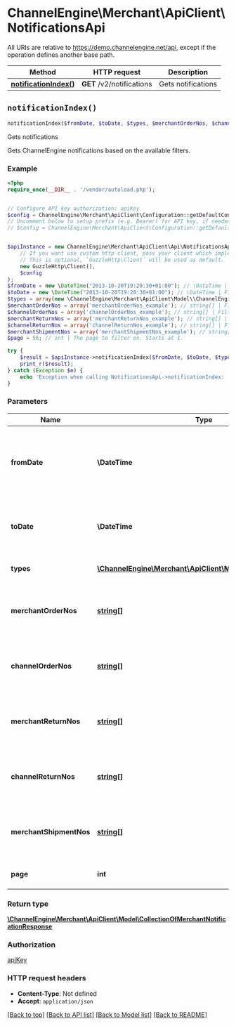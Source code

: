 # ChannelEngine\Merchant\ApiClient\NotificationsApi

All URIs are relative to https://demo.channelengine.net/api, except if the operation defines another base path.

| Method | HTTP request | Description |
| ------------- | ------------- | ------------- |
| [**notificationIndex()**](NotificationsApi.md#notificationIndex) | **GET** /v2/notifications | Gets notifications |


## `notificationIndex()`

```php
notificationIndex($fromDate, $toDate, $types, $merchantOrderNos, $channelOrderNos, $merchantReturnNos, $channelReturnNos, $merchantShipmentNos, $page): \ChannelEngine\Merchant\ApiClient\Model\CollectionOfMerchantNotificationResponse
```

Gets notifications

Gets ChannelEngine notifications based on the available filters.

### Example

```php
<?php
require_once(__DIR__ . '/vendor/autoload.php');


// Configure API key authorization: apiKey
$config = ChannelEngine\Merchant\ApiClient\Configuration::getDefaultConfiguration()->setApiKey('apikey', 'YOUR_API_KEY');
// Uncomment below to setup prefix (e.g. Bearer) for API key, if needed
// $config = ChannelEngine\Merchant\ApiClient\Configuration::getDefaultConfiguration()->setApiKeyPrefix('apikey', 'Bearer');


$apiInstance = new ChannelEngine\Merchant\ApiClient\Api\NotificationsApi(
    // If you want use custom http client, pass your client which implements `GuzzleHttp\ClientInterface`.
    // This is optional, `GuzzleHttp\Client` will be used as default.
    new GuzzleHttp\Client(),
    $config
);
$fromDate = new \DateTime("2013-10-20T19:20:30+01:00"); // \DateTime | Filter on the notification date, starting from this date. This date is inclusive.
$toDate = new \DateTime("2013-10-20T19:20:30+01:00"); // \DateTime | Filter on the notification date, until this date. This date is exclusive.
$types = array(new \ChannelEngine\Merchant\ApiClient\Model\\ChannelEngine\Merchant\ApiClient\Model\NotificationType()); // \ChannelEngine\Merchant\ApiClient\Model\NotificationType[] | Notification type(s) to filter on.
$merchantOrderNos = array('merchantOrderNos_example'); // string[] | Filter on unique order reference used by the merchant.
$channelOrderNos = array('channelOrderNos_example'); // string[] | Filter on unique order reference used by the channel.
$merchantReturnNos = array('merchantReturnNos_example'); // string[] | Filter on unique return reference used by the merchant.
$channelReturnNos = array('channelReturnNos_example'); // string[] | Filter on unique return reference used by the channel.
$merchantShipmentNos = array('merchantShipmentNos_example'); // string[] | Filter on unique shipment reference used by the merchant.
$page = 56; // int | The page to filter on. Starts at 1.

try {
    $result = $apiInstance->notificationIndex($fromDate, $toDate, $types, $merchantOrderNos, $channelOrderNos, $merchantReturnNos, $channelReturnNos, $merchantShipmentNos, $page);
    print_r($result);
} catch (Exception $e) {
    echo 'Exception when calling NotificationsApi->notificationIndex: ', $e->getMessage(), PHP_EOL;
}
```

### Parameters

| Name | Type | Description  | Notes |
| ------------- | ------------- | ------------- | ------------- |
| **fromDate** | **\DateTime**| Filter on the notification date, starting from this date. This date is inclusive. | [optional] |
| **toDate** | **\DateTime**| Filter on the notification date, until this date. This date is exclusive. | [optional] |
| **types** | [**\ChannelEngine\Merchant\ApiClient\Model\NotificationType[]**](../Model/\ChannelEngine\Merchant\ApiClient\Model\NotificationType.md)| Notification type(s) to filter on. | [optional] |
| **merchantOrderNos** | [**string[]**](../Model/string.md)| Filter on unique order reference used by the merchant. | [optional] |
| **channelOrderNos** | [**string[]**](../Model/string.md)| Filter on unique order reference used by the channel. | [optional] |
| **merchantReturnNos** | [**string[]**](../Model/string.md)| Filter on unique return reference used by the merchant. | [optional] |
| **channelReturnNos** | [**string[]**](../Model/string.md)| Filter on unique return reference used by the channel. | [optional] |
| **merchantShipmentNos** | [**string[]**](../Model/string.md)| Filter on unique shipment reference used by the merchant. | [optional] |
| **page** | **int**| The page to filter on. Starts at 1. | [optional] |

### Return type

[**\ChannelEngine\Merchant\ApiClient\Model\CollectionOfMerchantNotificationResponse**](../Model/CollectionOfMerchantNotificationResponse.md)

### Authorization

[apiKey](../../README.md#apiKey)

### HTTP request headers

- **Content-Type**: Not defined
- **Accept**: `application/json`

[[Back to top]](#) [[Back to API list]](../../README.md#endpoints)
[[Back to Model list]](../../README.md#models)
[[Back to README]](../../README.md)
